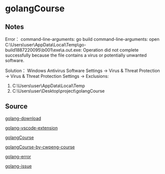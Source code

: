 # golangCourse

## Notes

Error：
command-line-arguments: go build command-line-arguments: open C:\Users\user\AppData\Local\Temp\go-build1887220095\b001\exe\a.out.exe: Operation did not complete successfully because the file contains a virus or potentially unwanted software.

Solution：
Windows Antivirus Software Settings -> Virus & Threat Protection -> Virus & Threat Protection Settings -> Exclusions:

1. C:\Users\user\AppData\Local\Temp
2. C:\Users\user\Desktop\project\golangCourse

## Source

[golang-download](https://go.dev/dl/)

[golang-vscode-extension](https://marketplace.visualstudio.com/items?itemName=golang.go)

[golangCourse](https://willh.gitbook.io/build-web-application-with-golang-zhtw)

[golangCourse-by-cwpeng-course](https://youtu.be/yi9zp8yFULk?si=Wnw6LF8Q8SBXhKtD)

[golang-error](https://blog.csdn.net/u_say2what/article/details/134669122)

[golang-issue](https://github.com/golang/go/issues/38160)
